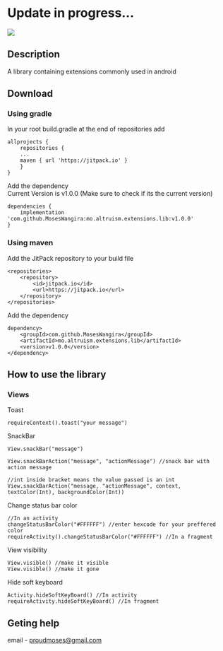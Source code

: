 # Update in progress...
[![](https://jitpack.io/v/MosesWangira/mo.altruism.extensions.lib.svg)](https://jitpack.io/#MosesWangira/mo.altruism.extensions.lib)


## Description
A library containing extensions commonly used in android

## Download 

### Using gradle
In your root build.gradle at the end of repositories add
```
allprojects {
 	repositories {
	...
	maven { url 'https://jitpack.io' }
	}
}
```

Add the dependency<br/>
Current Version is v1.0.0 (Make sure to check if its the current version)

```
dependencies {
    implementation 'com.github.MosesWangira:mo.altruism.extensions.lib:v1.0.0'
}
```

### Using maven
Add the JitPack repository to your build file

```
<repositories>
	<repository>
		<id>jitpack.io</id>
		<url>https://jitpack.io</url>
	</repository>
</repositories>
```

Add the dependency

```
dependency>
	<groupId>com.github.MosesWangira</groupId>
	<artifactId>mo.altruism.extensions.lib</artifactId>
	<version>v1.0.0</version>
</dependency>
```

## How to use the library
### Views
Toast
```
requireContext().toast("your message")
```
SnackBar 
```
View.snackBar("message")

View.snackBarAction("message", "actionMessage") //snack bar with action message

//int inside bracket means the value passed is an int
View.snackBarAction("message, "actionMessage", context, textColor(Int), backgroundColor(Int)) 
```
Change status bar color
```
//In an activity
changeStatusBarColor("#FFFFFF") //enter hexcode for your preffered color
requireActivity().changeStatusBarColor("#FFFFFF") //In a fragment
```
View visibility
```
View.visible() //make it visible
View.visible() //make it gone
```
Hide soft keyboard
```
Activity.hideSoftKeyBoard() //In activity
requireActivity.hideSoftKeyBoard() //In fragment
```


## Geting help
email - <a href ="">proudmoses@gmail.com</a>
